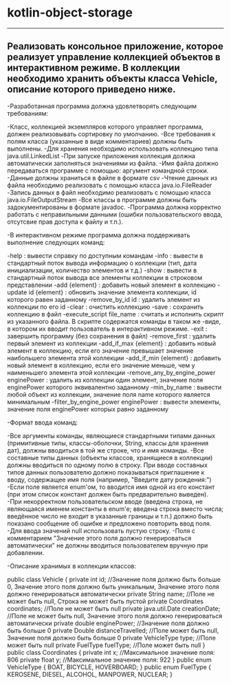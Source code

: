 # kotlin-object-storage
---
Реализовать консольное приложение, которое реализует управление коллекцией объектов в интерактивном режиме. В коллекции необходимо хранить объекты класса Vehicle, описание которого приведено ниже.
---
-Разработанная программа должна удовлетворять следующим требованиям:

  -Класс, коллекцией экземпляров которого управляет программа, должен реализовывать сортировку по умолчанию.
  -Все требования к полям класса (указанные в виде комментариев) должны быть выполнены.
  -Для хранения необходимо использовать коллекцию типа java.util.LinkedList
  -При запуске приложения коллекция должна автоматически заполняться значениями из файла.
  -Имя файла должно передаваться программе с помощью: аргумент командной строки.
  -Данные должны храниться в файле в формате csv
  -Чтение данных из файла необходимо реализовать с помощью класса java.io.FileReader
  -Запись данных в файл необходимо реализовать с помощью класса java.io.FileOutputStream
  -Все классы в программе должны быть задокументированы в формате javadoc.
  -Программа должна корректно работать с неправильными данными (ошибки пользовательского ввода, отсутсвие прав доступа к файлу и т.п.).

-В интерактивном режиме программа должна поддерживать выполнение следующих команд:

  -help : вывести справку по доступным командам
  -info : вывести в стандартный поток вывода информацию о коллекции (тип, дата инициализации, количество элементов и т.д.)
  -show : вывести в стандартный поток вывода все элементы коллекции в строковом представлении
  -add {element} : добавить новый элемент в коллекцию
  -update id {element} : обновить значение элемента коллекции, id которого равен заданному
  -remove_by_id id : удалить элемент из коллекции по его id
  -clear : очистить коллекцию
  -save : сохранить коллекцию в файл
  -execute_script file_name : считать и исполнить скрипт из указанного файла. В скрипте содержатся команды в таком же   -виде, в котором их вводит пользователь в интерактивном режиме.
  -exit : завершить программу (без сохранения в файл)
  -remove_first : удалить первый элемент из коллекции
  -add_if_max {element} : добавить новый элемент в коллекцию, если его значение превышает значение наибольшего элемента этой коллекции
  -add_if_min {element} : добавить новый элемент в коллекцию, если его значение меньше, чем у наименьшего элемента этой коллекции
  -remove_any_by_engine_power enginePower : удалить из коллекции один элемент, значение поля enginePower которого эквивалентно заданному
  -min_by_name : вывести любой объект из коллекции, значение поля name которого является минимальным
  -filter_by_engine_power enginePower : вывести элементы, значение поля enginePower которых равно заданному

-Формат ввода команд:

  -Все аргументы команды, являющиеся стандартными типами данных (примитивные типы, классы-оболочки, String, классы для хранения дат), должны вводиться в той же строке, что и имя команды.
  -Все составные типы данных (объекты классов, хранящиеся в коллекции) должны вводиться по одному полю в строку.
При вводе составных типов данных пользователю должно показываться приглашение к вводу, содержащее имя поля (например, "Введите дату рождения:")
  -Если поле является enum'ом, то вводится имя одной из его констант (при этом список констант должен быть предварительно выведен).
  -При некорректном пользовательском вводе (введена строка, не являющаяся именем константы в enum'е; введена строка вместо числа; введённое число не входит в указанные границы и т.п.) должно быть показано сообщение об ошибке и предложено повторить ввод поля.
  -Для ввода значений null использовать пустую строку.
  -Поля с комментарием "Значение этого поля должно генерироваться автоматически" не должны вводиться пользователем вручную при добавлении.
  
-Описание хранимых в коллекции классов:

public class Vehicle {
    private int id; //Значение поля должно быть больше 0, Значение этого поля должно быть уникальным, Значение этого поля должно генерироваться автоматически
    private String name; //Поле не может быть null, Строка не может быть пустой
    private Coordinates coordinates; //Поле не может быть null
    private java.util.Date creationDate; //Поле не может быть null, Значение этого поля должно генерироваться автоматически
    private double enginePower; //Значение поля должно быть больше 0
    private Double distanceTravelled; //Поле может быть null, Значение поля должно быть больше 0
    private VehicleType type; //Поле может быть null
    private FuelType fuelType; //Поле может быть null
}
public class Coordinates {
    private int x; //Максимальное значение поля: 806
    private float y; //Максимальное значение поля: 922
}
public enum VehicleType {
    BOAT,
    BICYCLE,
    HOVERBOARD;
}
public enum FuelType {
    KEROSENE,
    DIESEL,
    ALCOHOL,
    MANPOWER,
    NUCLEAR;
}

